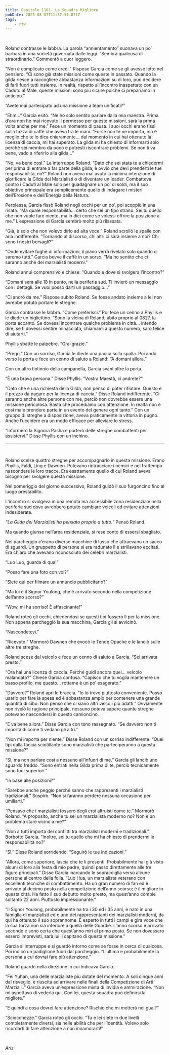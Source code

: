 ```yaml
---
title: Capitolo 1181- La Squadra Migliore
pubDate: 2025-08-07T11:37:51.071Z
tags:
    - rtw
---
```



&nbsp;


Roland contrasse le labbra. La parola “annientamento” suonava un po’ barbara in una società governata dalle leggi. “Sembra qualcosa di straordinario.” Commentò a cuor leggero.


“Non è complicato come credi.” Rispose Garcia come se gli avesse letto nel pensiero. “Ci sono già state missioni come queste in passato. Quando la gilda riesce a raccogliere abbastanza informazioni su di loro, può decidere di farli fuori tutti insieme. In realtà, rispetto all’incontro inaspettato con un Caduto al Male, queste missioni sono più sicure poiché ci prepariamo in anticipo.”


“Avete mai partecipato ad una missione a team unificati?”


“Ehm...” Garcia esitò. “Ne ho solo sentito parlare dalla mia maestra. Prima d’ora non ho mai ricevuto il permesso per queste missioni, sarà la prima volta anche per me.” Fece un momento di pausa. I suoi occhi erano fissi sulla tazza di caffè che aveva tra le mani. “Forse non te ne importa, ma è meglio che te lo dica chiaramente... dal momento in cui hai ottenuto la licenza di caccia, mi hai superato. La gilda mi ha chiesto di informarti solo perché sei membro da poco e potresti riscontrare problemi. Se non ti va bene, vado a riferirlo alla gilda...”


“No, va bene così.” La interruppe Roland. “Dato che sei stata te a chiedermi per prima di entrare a far parte della gilda, è ovvio che devi prenderti le tue responsabilità, no?” Roland non aveva mai avuto la minima intenzione di glorificare la Gilda dei Marzialisti o di diventare un leader. Combatteva contro i Caduti al Male solo per guadagnare un po’ di soldi, ma il suo obiettivo principale era semplicemente quello di indagare i misteri dell’Erosione e dell’Energia della Natura.


Perplessa, Garcia fissò Roland negli occhi per un po’, poi scoppiò in una risata. “Ma quale responsabilità... certo che sei un tipo strano. Sei tu quello che non vuole fare niente, ma lo dici come se volessi offrire la posizione a me.” L’espressione di Garcia sembrò molto più rilassata.


“Già, è solo che non volevo dirlo ad alta voce.” Roland scrollò le spalle con aria indifferente. “Tornando al discorso, chi altri ci sarà insieme a noi? Chi sono i nostri bersagli?”


“Onde evitare fughe di informazioni, il piano verrà rivelato solo quando ci saremo tutti.” Garcia bevve il caffè in un sorso. “Ma ho sentito che ci saranno anche dei marzialisti moderni.”


Roland annuì comprensivo e chiese: “Quando e dove si svolgerà l’incontro?”


“Domani sera alle 18 in punto, nella periferia sud. Ti invierò un messaggio con i dettagli. Se vuoi posso darti un passaggio...”


“Ci andrò da me.” Rispose subito Roland. Se fosse andato insieme a lei non avrebbe potuto portare le streghe.


Garcia contrasse le labbra. “Come preferisci.” Poi fece un cenno a Phyllis e le diede un bigliettino. “Sono la vicina di Roland, abito proprio al 0827, la porta accanto. Se dovessi incontrare qualche problema in città... intendo dire, se ti dovessi sentire minacciata, chiamami a questo numero, sarò felice di aiutarti.”


Phyllis sbatté le palpebre. “Gra-grazie.”


“Prego.” Con un sorriso, Garcia le diede una pacca sulla spalla. Poi andò verso la porta e fece un cenno di saluto a Roland: “A domani allora.”


Con un altro tintinnio della campanella, Garcia svanì oltre la porta.


“È una brava persona.” Disse Phyllis. “Vostra Maestà, ci andrete?”


“Dato che è una richiesta della Gilda, non penso di poter rifiutare. Questo è il prezzo da pagare per la licenza di caccia.” Disse Roland indifferente. “Ci saranno anche altre persone con me, perciò non dovrebbe essere una missione pericolosa. Basta che procediamo con attenzione. In realtà non è così male prendere parte in un evento del genere ogni tanto.” Con un gruppo di streghe a disposizione, aveva praticamente la vittoria in pugno. Anche l’uccidere era un modo efficace per alleviare lo stress.


“Informerò la Signora Pasha e porterò delle streghe combattenti per assistervi.” Disse Phyllis con un inchino.


***


&nbsp;


Roland scelse quattro streghe per accompagnarlo in questa missione. Erano Phyllis, Faldi, Ling e Dawnen. Potevano rintracciare i nemici e nel frattempo nascondere le loro tracce. Era esattamente quello di cui Roland aveva bisogno per svolgere questa missione.


Nel pomeriggio del giorno successivo, Roland guidò il suo furgoncino fino al luogo prestabilito.


L’incontro si svolgeva in una remota ma accessibile zona residenziale nella periferia sud dove avrebbero potuto cambiare veicoli ed evitare attenzioni indesiderate.


<em>“La Gilda dei Marzialisti ha pensato proprio a tutto.”</em> Pensò Roland.


Ma quando giunse nell’area residenziale, si rese conto di essersi sbagliato.


Nel parcheggio c’erano diverse macchine di lusso che attraevano un sacco di sguardi. Un gruppetto di persone si era radunato lì e strillavano eccitati. Era chiaro che avevano riconosciuto dei celebri marzialisti.


“Luo Luo, guarda di qua!”


“Posso fare una foto con voi?”


“Siete qui per filmare un annuncio pubblicitario?”


“Ma lui è il Signor Youlong, che è arrivato secondo nella competizione dell’anno scorso?”


“Wow, mi ha sorriso! È affascinante!”


Roland roteò gli occhi, chiedendosi se questi tipi fossero lì per la missione. Non appena parcheggiò la sua macchina, Garcia gli si avvicinò.


“Nascondetevi.”


“Ricevuto.” Mormorò Dawnen che evocò le Tende Opache e le lanciò sulle altre tre streghe.


Roland scese dal veicolo e fece un cenno di saluto a Garcia. “Sei arrivata presto.”


“Ora hai una licenza di caccia. Perché guidi ancora quel... veicolo malandato?” Chiese Garcia confusa. “Capisco che tu voglia mantenere un basso profilo, me questo... rottame è un po’ esagerato.”


“Davvero?” Roland aprì le braccia. “Io lo trovo piuttosto conveniente. Posso usarlo per fare la spesa ed è abbastanza ampio per contenere una grande quantità di cibo. Non penso che ci siano altri veicoli più adatti.” Ovviamente non rivelò la ragione principale, nessuno poteva sapere quante streghe potevano nascondersi in questo camioncino.


“E va bene allora.” Disse Garcia con tono rassegnato. “Se davvero non ti importa di come ti vedano gli altri.”


“Non mi importa per niente.” Disse Roland con un sorriso indifferente. “Quei tipi dalla faccia scintillante sono marzialisti che parteciperanno a questa missione?”


“Sì, ma non parlare così a nessuno all’infuori di me.” Garcia gli lanciò uno sguardo freddo. “Sono entrati nella Gilda prima di te, perciò tecnicamente sono tuoi superiori.”


“In base alle posizioni?”


“Sarebbe anche peggio perché sanno che rappresenti i marzialisti tradizionali.” Sospirò. “Non si faranno perdere nessuna occasione per umiliarti.”


“Pensavo che i marzialisti fossero degli eroi altruisti come te.” Mormorò Roland. “A proposito, anche tu sei un marzialista moderno no? Non è un problema stare vicino a me?”


“Non a tutti importa dei conflitti tra marzialisti moderni e tradizionali.” Borbottò Garcia. “Inoltre, sei tu quello che mi ha chiesto di prendermi le responsabilità no?”


“Sì.” Disse Roland sorridendo. “Seguirò le tue indicazioni.”


“Allora, come superiore, lascia che te li presenti. Probabilmente hai già visto alcuni di loro alla festa di mio padre, quindi passo direttamente alle tre figure principali.” Disse Garcia inarcando le sopracciglia verso alcune persone al centro della folla. “Luo Hua, un marzialista veterano con eccellenti tecniche di combattimento. Ha un gran numero di fan ed è arrivato al decimo posto nella competizione dell’anno scorso; è il migliore in questa città. Ha fatto il suo debutto molto presto, ma quest’anno compie soltanto 22 anni. Piuttosto impressionante.”


“Il Signor Youlong, probabilmente ha tra i 30 ed i 35 anni, è nato in una famiglia di marzialisti ed è uno dei rappresentanti dei marzialisti moderni, da qui ha ottenuto il suo soprannome. È esperto in tutti i campi e gira voce che la sua forza non sia inferiore a quella delle Guardie. L’anno scorso è arrivato secondo e sono certa che quest’anno miri al primo posto. Se non dovessero esserci imprevisti, sarà lui il capitano di questa missione.”


Garcia si interruppe e si guardò intorno come se fosse in cerca di qualcosa. Poi indicò un padiglione fuori dal parcheggio. “L’ultima e probabilmente la persona a cui dovrai fare più attenzione.”


Roland guardò nella direzione in cui indicava Garcia.


“Fei Yuhan, una delle marzialiste più dotate del momento. A soli cinque anni dal risveglio, è riuscita ad arrivare nelle finali della Competizione di Arti Marziali..” Garcia aveva un’espressione mista di invidia e ammirazione. “Non mi aspettavo di vederla qui. Con lei, questa squadra può definirsi la migliore.”


“E quindi a cosa dovrei fare attenzione? Rischio che mi metterà nei guai?”


“Sciocchezze.” Garcia roteò gli occhi. “Tu e lei siete in due livelli completamente diversi, sia nelle abilità che per l’identità. Volevo solo ricordarti di fare attenzione a non innamorarti!”


&nbsp;


<em>Aris</em>
                                


                                



